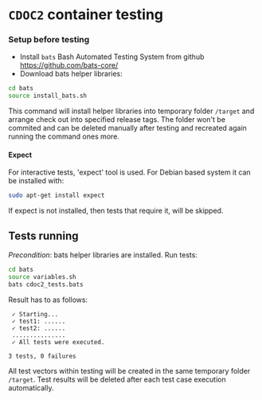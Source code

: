 # `CDOC2` container testing

### Setup before testing
* Install `bats` Bash Automated Testing System from github https://github.com/bats-core/
* Download bats helper libraries:
```bash
cd bats
source install_bats.sh
```
This command will install helper libraries into temporary folder `/target` and arrange check out 
into specified release tags. The folder won't be commited and can be deleted manually after testing 
and recreated again running the command ones more.

#### Expect

For interactive tests, 'expect' tool is used. For Debian based system it can be installed with:
```bash
sudo apt-get install expect
```
If expect is not installed, then tests that require it, will be skipped.

## Tests running

_Precondition_: bats helper libraries are installed.
Run tests: 
```bash
cd bats
source variables.sh
bats cdoc2_tests.bats
```

Result has to as follows:

```
 ✓ Starting...
 ✓ test1: ......
 ✓ test2: ......
 ...............
 ✓ All tests were executed.

3 tests, 0 failures
```

All test vectors within testing will be created in the same temporary folder `/target`. Test 
results will be deleted after each test case execution automatically.

